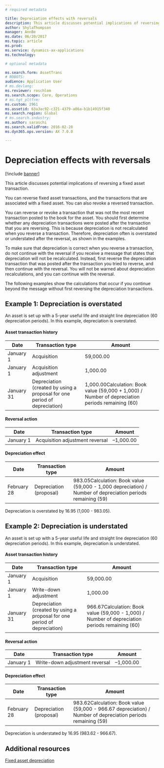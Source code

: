 ```yaml
---
# required metadata

title: Depreciation effects with reversals
description: This article discusses potential implications of reversing a fixed asset transaction. 
author: ShylaThompson
manager: AnnBe
ms.date: 06/20/2017
ms.topic: article
ms.prod: 
ms.service: dynamics-ax-applications
ms.technology: 

# optional metadata

ms.search.form: AssetTrans
# ROBOTS: 
audience: Application User
# ms.devlang: 
ms.reviewer: roschlom
ms.search.scope: Core, Operations
# ms.tgt_pltfrm: 
ms.custom: 2961
ms.assetid: 63a3ac92-c321-4379-a86a-b1b14915f340
ms.search.region: Global
# ms.search.industry: 
ms.author: saraschi
ms.search.validFrom: 2016-02-28
ms.dyn365.ops.version: AX 7.0.0

---
```


# Depreciation effects with reversals

[!include [banner](../includes/banner.md)]

This article discusses potential implications of reversing a fixed asset transaction. 

You can reverse fixed asset transactions, and the transactions that are associated with a fixed asset. You can also revoke a reversed transaction. 

You can reverse or revoke a transaction that was not the most recent transaction posted to the book for the asset. You should first determine whether any depreciation transactions were posted after the transaction that you are reversing. This is because depreciation is not recalculated when you reverse a transaction. Therefore, depreciation often is overstated or understated after the reversal, as shown in the examples. 

To make sure that depreciation is correct when you reverse a transaction, do not continue with the reversal if you receive a message that states that depreciation will not be recalculated. Instead, first reverse the depreciation transaction that was posted after the transaction you tried to reverse, and then continue with the reversal. You will not be warned about depreciation recalculations, and you can continue with the reversal. 

The following examples show the calculations that occur if you continue beyond the message without first reversing the depreciation transactions.

## Example 1: Depreciation is overstated
An asset is set up with a 5-year useful life and straight line depreciation (60 depreciation periods). In this example, depreciation is overstated.
#### Asset transaction history

| Date       | Transaction type                                                          | Amount                                    |
|------------|---------------------------------------------------------------------------|-------------------------------------------|
| January 1  | Acquisition                                                               | 59,000.00                                 |
| January 1  | Acquisition adjustment                                                    | 1,000.00                                  |
| January 31 | Depreciation (created by using a proposal for one period of depreciation) | 1,000.00Calculation: Book value (59,000 + 1,000) / Number of depreciation periods remaining (60) |

#### Reversal action

| Date      | Transaction type                | Amount    |
|-----------|---------------------------------|-----------|
| January 1 | Acquisition adjustment reversal | –1,000.00 |

#### Depreciation effect

| Date        | Transaction type        | Amount                                                                                |
|-------------|-------------------------|---------------------------------------------------------------------------------------|
| February 28 | Depreciation (proposal) | 983.05Calculation: Book value (59,000 - 1,000 depreciation) / Number of depreciation periods remaining (59) |

Depreciation is overstated by 16.95 (1,000 - 983.05).

## Example 2: Depreciation is understated
An asset is set up with a 5-year useful life and straight line depreciation (60 depreciation periods). In this example, depreciation is understated.
#### Asset transaction history

| Date       | Transaction type                                                          | Amount                                      |
|------------|---------------------------------------------------------------------------|---------------------------------------------|
| January 1  | Acquisition                                                               | 59,000.00                                   |
| January 1  | Write-down adjustment                                                     | 1,000.00                                    |
| January 31 | Depreciation (created by using a proposal for one period of depreciation) | 966.67Calculation: Book value (59,000 - 1,000) / Number of depreciation periods remaining (60) |

#### Reversal action

| Date      | Transaction type               | Amount    |
|-----------|--------------------------------|-----------|
| January 1 | Write-down adjustment reversal | –1,000.00 |

#### Depreciation effect

| Date        | Transaction type        | Amount                                                                                       |
|-------------|-------------------------|----------------------------------------------------------------------------------------------|
| February 28 | Depreciation (proposal) | 983.62Calculation: Book value (59,000 - 966.67 depreciation) / Number of depreciation periods remaining (59) |

Depreciation is understated by 16.95 (983.62 - 966.67).



Additional resources
--------

[Fixed asset depreciation](fixed-asset-depreciation.md)



